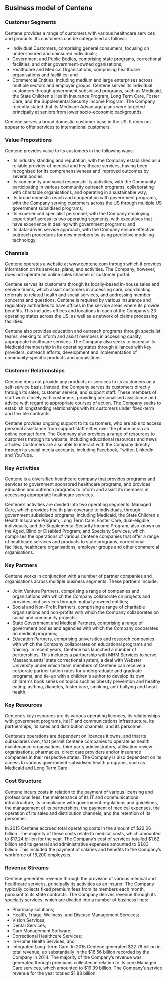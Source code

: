 Business model of Centene
-------------------------

 ### Customer Segments

 Centene provides a range of customers with various healthcare services and products. Its customers can be categorised as follows:

  * Individual Customers, comprising general consumers, focusing on under-insured and uninsured individuals;
 * Government and Public Bodies, comprising state programs, correctional facilities, and other government-owned oganisations;
 * Healthcare and Medical Organisations, comprising healthcare organisations and facilities; and
 * Commercial Entities, including medium and large enterprises across multiple sectors and employer groups.
  Centene serves its individual customers through government subsidised programs, such as Medicaid, the State Children's Health Insurance Program, Long Term Care, Foster Care, and the Supplemental Security Income Program. The Company recently stated that its Medicare Advantage plans were targeted principally at seniors from lower socio-economic backgrounds.

 Centene serves a broad domestic customer base in the US. It does not appear to offer services to international customers.

 ### Value Propositions

 Centene provides value to its customers in the following ways:

  * Its industry standing and reputation, with the Company established as a reliable provider of medical and healthcare services, having been recognised for its comprehensiveness and improved outcomes by several bodies;
 * Its community and social responsibility activities, with the Community participating in various community outreach programs, collaborating with charitable organisations, and operating in a sustainable way;
 * Its broad domestic reach and cooperation with government programs, with the Company serving customers across the US through multiple US government subsidised programs;
 * Its experienced specialist personnel, with the Company employing expert staff across its two operating segments, with executives that have experience in dealing with government programs; and
 * Its data-driven service approach, with the Company ensure effective outreach procedures for new members by using predictive modeling technology.
  ### Channels

 Centene operates a website at www.centene.com through which it provides information on its services, plans, and activities. The Company, however, does not operate an online sales channel or customer portal.

 Centene serves its customers through its locally-based in-house sales and service teams, which assist customers in accessing care, coordinating referrals to related health and social services, and addressing member concerns and questions. Centene is required by various insurance and regulatory authorities to have offices in the service areas where its provide benefits. This includes offices and locations in each of the Company’s 23 operating states across the US, as well as a network of claims processing facilities.

 Centene also provides education and outreach programs through specialist teams, seeking to inform and assist members in accessing quality, appropriate healthcare services. The Company also seeks to increase its Medicaid membership in its operating states through alliances with key providers, outreach efforts, development and implementation of community-specific products and acquisitions.

 ### Customer Relationships

 Centene does not provide any products or services to its customers on a self-service basis. Instead, the Company serves its customers directly through its sales, customer service, and support staff. These members of staff work closely with customers, providing personalised assistance and advice with regard to appropriate courses of action. The Company seeks to establish longstanding relationships with its customers under fixed-term and flexible contracts.

 Centene provides ongoing support to its customers, who are able to access personal assistance from support staff either over the phone or via an online contact form. The Company also provides a range of resources to customers through its website, including educational resources and news articles. Customers are also able to interact with the Company directly through its social media accounts, including Facebook, Twitter, LinkedIn, and YouTube.

 ### Key Activities

 Centene is a diversified healthcare company that provides programs and services to government sponsored healthcare programs, and provides education and outreach programs to inform and assist its members in accessing appropriate healthcare services.

 Centene’s activities are divided into two operating segments: Managed Care, which provides health plan coverage to individuals, through government subsidised programs, including Medicaid, the State Children's Health Insurance Program, Long Term Care, Foster Care, dual-eligible individuals, and the Supplemental Security Income Program, also known as the Aged, Blind or Disabled Program; and Specialty Services, which comprises the operations of various Centene companies that offer a range of healthcare services and products to state programs, correctional facilities, healthcare organisations, employer groups and other commercial organisations.

 ### Key Partners

 Centene works in conjunction with a number of partner companies and organisations across multiple business segments. These partners include:

  * Joint Venture Partners, comprising a range of companies and organisations with which the Company collaborate on projects and provides joint services through mutually-owned entities;
 * Social and Non-Profit Partners, comprising a range of charitable organisations and non-profits with which the Company collaborates on social and community projects;
 * State Government and Medical Partners, comprising a range of government bodies and agencies with which the Company cooperates on medical programs;
 * Education Partners, comprising universities and research companies with which the Company collaborates on educational programs and training.
  In recent years, Centene has launched a number of partnerships. This includes a partnership with MHM Services to serve Massachusetts’ state correctional system, a deal with Webster University under which team members of Centene can receive a corporate partner tuition rates for undergraduate and graduate programs, and tie-up with a children's author to develop its own children's book series on topics such as obesity prevention and healthy eating, asthma, diabetes, foster care, smoking, anti-bullying and heart health.

 ### Key Resources

 Centene’s key resources are its various operating licences, its relationships with government programs, its IT and communications infrastructure, its partnerships, its sales and distribution channels, and its personnel.

 Centene’s operations are dependent on licences it owns, and that its subsidiaries own, that permit Centene companies to operate as health maintenance organisations, third party administrators, utilisation review organisations, pharmacies, direct care providers and/or insurance companies in their respective states. The Company is also dependent on its access to various government-subsidised health programs, such as Medicaid and Long Term Care.

 ### Cost Structure

 Centene incurs costs in relation to the payment of various licensing and professional fees, the maintenance of its IT and communications infrastructure, its compliance with government regulations and guidelines, the management of its partnerships, the payment of medical expenses, the operation of its sales and distribution channels, and the retention of its personnel.

 In 2015 Centene accrued total operating costs in the amount of $22.06 billion. The majority of these costs relate to medical costs, which amounted to $17.24 billion for the year. The Company’s cost of services totalled $1.62 billion and its general and administrative expenses amounted to $1.83 billion. This included the payment of salaries and benefits to the Company’s workforce of 18,200 employees.

 ### Revenue Streams

 Centene generates revenue through the provision of various medical and healthcare services, principally its activities as an insurer. The Company typically collects fixed premium fees from its members each month, pursuant to its state contracts. The Company derives revenue through its specialty services, which are divided into a number of business lines:

  * Pharmacy solutions;
 * Health, Triage, Wellness, and Disease Management Services;
 * Vision Services;
 * Dental Services;
 * Care Management Software;
 * Correctional Healthcare Services;
 * In-Home Health Services; and
 * Integrated Long-Term Care.
  In 2015 Centene generated $22.76 billion in total revenue, up substantially in the $16.56 billion recorded by the Company in 2014. The majority of the Company’s revenue was generated through premiums collected in relation to its core Managed Care services, which amounted to $19.39 billion. The Company’s service revenue for the year totaled $1.88 billion.